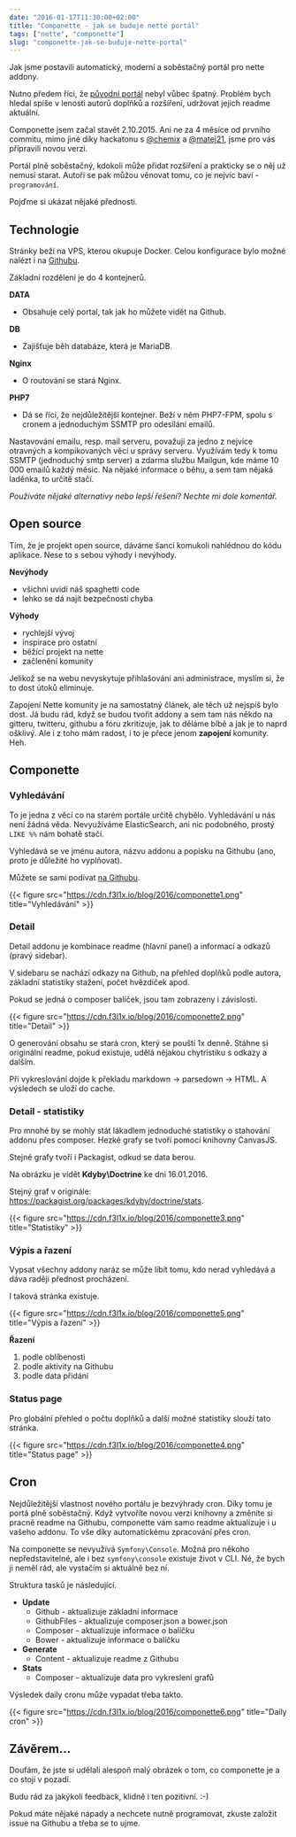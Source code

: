 ```yaml
---
date: "2016-01-17T11:30:00+02:00"
title: "Componette - jak se buduje nette portál"
tags: ["nette", "componette"]
slug: "componette-jak-se-buduje-nette-portal"
---
```


Jak jsme postavili automatický, moderní a soběstačný portál pro nette addony.

<!--more-->

Nutno předem říci, že [původní portál](https://github.com/nette/web-addons.nette.org)
nebyl vůbec špatný. Problém bych hledal spíše v lenosti autorů doplňků a rozšíření,
udržovat jejich readme aktuální.

Componette jsem začal stavět 2.10.2015. Ani ne za 4 měsíce od prvního commitu,
mimo jiné díky hackatonu s [@chemix](https://github.com/chemix) a
[@matej21](https://github.com/matej21), jsme pro vás připravili novou verzi.

Portál plně soběstačný, kdokoli může přidat rozšíření a prakticky
se o něj už nemusí starat. Autoři se pak můžou věnovat tomu, co je nejvíc
 baví - `programování`.

Pojďme si ukázat nějaké přednosti.

## Technologie

Stránky beží na VPS, kterou okupuje Docker. Celou konfigurace bylo možné nalézt i na
[Githubu](https://github.com/componette/componette.com/).

Základní rozdělení je do 4 kontejnerů.

**DATA**

- Obsahuje celý portal, tak jak ho můžete vidět na Github.

**DB**

- Zajišťuje běh databáze, která je MariaDB.

**Nginx**

- O routování se stará Nginx.

**PHP7**

- Dá se říci, že nejdůležitější kontejner. Beží v něm PHP7-FPM, spolu s cronem a
jednoduchým SSMTP pro odesílání emailů.

Nastavování emailu, resp. mail serveru, považuji za jedno z nejvíce otravných
a kompikovaných věcí u správy serveru. Využívám tedy k tomu SSMTP (jednoduchý
smtp server) a zdarma službu Mailgun, kde máme 10 000 emailů každý měsic.
Na nějaké informace o běhu, a sem tam nějaká laděnka, to určitě stačí.

*Používáte nějaké alternativy nebo lepší řešení? Nechte mi dole komentář.*

## Open source

Tím, že je projekt open source, dáváme šanci komukoli nahlédnou do kódu aplikace.
Nese to s sebou výhody i nevýhody.

**Nevýhody**
- všichni uvidí náš spaghetti code
- lehko se dá najít bezpečností chyba

**Výhody**
- rychlejší vývoj
- inspirace pro ostatní
- běžící projekt na nette
- začlenění komunity

Jelikož se na webu nevyskytuje přihlašování ani administrace, myslím si, že to
dost útoků eliminuje.

Zapojení Nette komunity je na samostatný článek, ale těch už nejspíš bylo dost.
Já budu rád, když se budou tvořit addony a sem tam nás někdo na gitteru, twitteru,
githubu a fóru zkritizuje, jak to děláme blbě a jak je to naprd ošklivý.
Ale i z toho mám radost, i to je přece jenom **zapojení** komunity. Heh.

## Componette

### Vyhledávání

To je jedna z věcí co na starém portále určitě chybělo. Vyhledávání u nás není
žádná věda. Nevyužíváme ElasticSearch, ani nic podobného, prostý `LIKE %%` nám
bohatě stačí.

Vyhledává se ve jménu autora, názvu addonu a popisku na Githubu (ano, proto je
důležité ho vyplňovat).

Můžete se sami podívat [na Githubu](https://github.com/componette/componette.com/blob/23de8b7394501595bae772cdb4963a29cb9975bc/app/model/orm/addon/AddonMapper.php#L16-L28).

{{< figure src="https://cdn.f3l1x.io/blog/2016/componette1.png" title="Vyhledávání" >}}

### Detail

Detail addonu je kombinace readme (hlavní panel) a informací a odkazů (pravý sidebar).

V sidebaru se nachází odkazy na Github, na přehled doplňků podle autora,
základní statistiky stažení, počet hvězdiček apod.

Pokud se jedná o composer balíček, jsou tam zobrazeny i závislosti.

{{< figure src="https://cdn.f3l1x.io/blog/2016/componette2.png" title="Detail" >}}


O generování obsahu se stará cron, který se pouští 1x denně. Stáhne si originální
readme, pokud existuje, udělá nějakou chytristiku s odkazy a dalším.

Při vykreslování dojde k překladu markdown -> parsedown -> HTML. A výsledech se
uloží do cache.

### Detail - statistiky

Pro mnohé by se mohly stát lákadlem jednoduché statistiky o stahování addonu
přes composer. Hezké grafy se tvoří pomocí knihovny CanvasJS.

Stejné grafy tvoří i Packagist, odkud se data berou.

Na obrázku je vidět **Kdyby\Doctrine** ke dni 16.01.2016.

Stejný graf v originále: https://packagist.org/packages/kdyby/doctrine/stats.

{{< figure src="https://cdn.f3l1x.io/blog/2016/componette3.png" title="Statistiky" >}}

### Výpis a řazení

Vypsat všechny addony naráz se může líbít tomu, kdo nerad vyhledává a dáva
raději přednost procházení.

I taková stránka existuje.

{{< figure src="https://cdn.f3l1x.io/blog/2016/componette5.png" title="Výpis a řazení" >}}

**Řazení**
1. podle oblíbenosti
2. podle aktivity na Githubu
3. podle data přidání

### Status page

Pro globální přehled o počtu doplňků a další možné statistiky slouží tato stránka.

{{< figure src="https://cdn.f3l1x.io/blog/2016/componette4.png" title="Status page" >}}

## Cron

Nejdůležitější vlastnost nového portálu je bezvýhrady cron. Díky tomu je portá
plně soběstačný. Když vytvoříte novou verzi knihovny a změníte si pracně readme
na Githubu, componette vám samo readme aktualizuje i u vašeho addonu. To vše
díky automatickému zpracování přes cron.

Na componette se nevyužívá `Symfony\Console`. Možná pro někoho nepředstavitelné,
ale i bez `symfony\console` existuje život v CLI. Né, že bych ji neměl rád, ale
vystačím si aktuálně bez ní.

Struktura tasků je následující.

- **Update**
  - Github - aktualizuje základní informace
  - GithubFiles - aktualizuje composer.json a bower.json
  - Composer - aktualizuje informace o balíčku
  - Bower - aktualizuje informace o balíčku
- **Generate**
  - Content - aktualizuje readme z Githubu
- **Stats**
  - Composer - aktualizuje data pro vykreslení grafů

Výsledek daily cronu může vypadat třeba takto.

{{< figure src="https://cdn.f3l1x.io/blog/2016/componette6.png" title="Daily cron" >}}

## Závěrem...

Doufám, že jste si udělali alespoň malý obrázek o tom, co componette je a
co stojí v pozadí.

Budu rád za jakýkoli feedback, klidně i ten pozitivní. <span class="badge">:-)</span>

Pokud máte nějaké nápady a nechcete nutně programovat, zkuste založit issue
na Githubu a třeba se to ujme.
